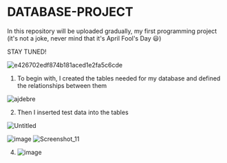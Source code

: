 # DATABASE-PROJECT
In this repository will be uploaded gradually, my first programming project (it's not a joke, never mind that it's April Fool's Day :smiley:)

STAY TUNED!

![e426702edf874b181aced1e2fa5c6cde](https://user-images.githubusercontent.com/101529092/229294245-f332e772-d0e7-4bca-ac3f-18d3d4a46514.gif)

1. To begin with, I created the tables needed for my database and defined the relationships between them



![ajdebre](https://user-images.githubusercontent.com/101529092/236326284-9a24807d-d6c8-4531-a04e-bba4c9f7d242.png)

2. Then I inserted test data into the tables

![Untitled](https://github.com/Stefan1354/DATABASE-PROJECT/assets/101529092/7bd852fc-82e9-41bd-b1c4-da6dec38f5d3)

![image](https://github.com/Stefan1354/DATABASE-PROJECT/assets/101529092/f0e2c81b-47b7-4da4-a7fb-c25e6e63b34d)
![Screenshot_11](https://github.com/Stefan1354/DATABASE-PROJECT/assets/101529092/e2ea5bde-d007-41a2-af86-e7d5ce21cb23)

4.
   ![image](https://github.com/Stefan1354/DATABASE-PROJECT/assets/101529092/cf86da14-c659-4f6a-958d-06c8aa9f66d3)
